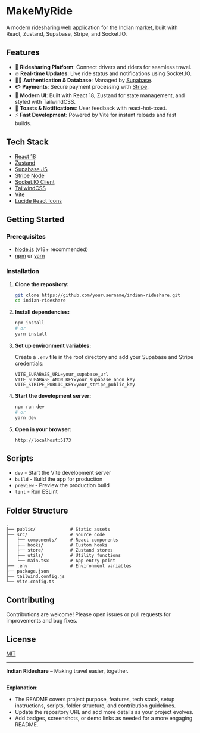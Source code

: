 
# MakeMyRide

A modern ridesharing web application for the Indian market, built with React, Zustand, Supabase, Stripe, and Socket.IO.

## Features

- 🚗 **Ridesharing Platform**: Connect drivers and riders for seamless travel.
- 🔥 **Real-time Updates**: Live ride status and notifications using Socket.IO.
- 🧑‍💻 **Authentication & Database**: Managed by [Supabase](https://supabase.com/).
- 💳 **Payments**: Secure payment processing with [Stripe](https://stripe.com/).
- 🌈 **Modern UI**: Built with React 18, Zustand for state management, and styled with TailwindCSS.
- 🍞 **Toasts & Notifications**: User feedback with react-hot-toast.
- ⚡ **Fast Development**: Powered by Vite for instant reloads and fast builds.

## Tech Stack

- [React 18](https://react.dev/)
- [Zustand](https://zustand-demo.pmnd.rs/)
- [Supabase JS](https://supabase.com/docs/reference/javascript/introduction)
- [Stripe Node](https://github.com/stripe/stripe-node)
- [Socket.IO Client](https://socket.io/)
- [TailwindCSS](https://tailwindcss.com/)
- [Vite](https://vitejs.dev/)
- [Lucide React Icons](https://lucide.dev/)

## Getting Started

### Prerequisites

- [Node.js](https://nodejs.org/) (v18+ recommended)
- [npm](https://www.npmjs.com/) or [yarn](https://yarnpkg.com/)

### Installation

1. **Clone the repository:**
   ```bash
   git clone https://github.com/yourusername/indian-rideshare.git
   cd indian-rideshare
   ```

2. **Install dependencies:**
   ```bash
   npm install
   # or
   yarn install
   ```

3. **Set up environment variables:**

   Create a `.env` file in the root directory and add your Supabase and Stripe credentials:

   ```
   VITE_SUPABASE_URL=your_supabase_url
   VITE_SUPABASE_ANON_KEY=your_supabase_anon_key
   VITE_STRIPE_PUBLIC_KEY=your_stripe_public_key
   ```

4. **Start the development server:**
   ```bash
   npm run dev
   # or
   yarn dev
   ```

5. **Open in your browser:**
   ```
   http://localhost:5173
   ```

## Scripts

- `dev` - Start the Vite development server
- `build` - Build the app for production
- `preview` - Preview the production build
- `lint` - Run ESLint

## Folder Structure

```
.
├── public/             # Static assets
├── src/                # Source code
│   ├── components/     # React components
│   ├── hooks/          # Custom hooks
│   ├── store/          # Zustand stores
│   ├── utils/          # Utility functions
│   └── main.tsx        # App entry point
├── .env                # Environment variables
├── package.json
├── tailwind.config.js
└── vite.config.ts
```

## Contributing

Contributions are welcome! Please open issues or pull requests for improvements and bug fixes.

## License

[MIT](LICENSE)

---

**Indian Rideshare** – Making travel easier, together.
```
```

**Explanation:**

- The README covers project purpose, features, tech stack, setup instructions, scripts, folder structure, and contribution guidelines.
- Update the repository URL and add more details as your project evolves.
- Add badges, screenshots, or demo links as needed for a more engaging README.

